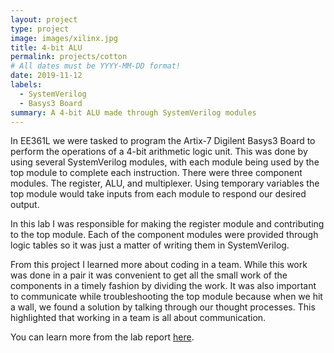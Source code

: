 ```yaml
---
layout: project
type: project
image: images/xilinx.jpg
title: 4-bit ALU
permalink: projects/cotton
# All dates must be YYYY-MM-DD format!
date: 2019-11-12
labels:
  - SystemVerilog
  - Basys3 Board
summary: A 4-bit ALU made through SystemVerilog modules
---
```


In EE361L we were tasked to program the Artix-7 Digilent Basys3 Board to perform the operations of a  4-bit arithmetic logic unit. This was done by using several SystemVerilog modules, with each module being used by the top module to complete each instruction. There were three component modules. The register, ALU, and multiplexer. Using temporary variables the top module would take inputs from each module to respond our desired output.

In this lab I was responsible for making the register module and contributing to the top module. Each of the component modules were provided through logic tables so it was just a matter of writing them in SystemVerilog. 

From this project I learned more about coding in a team. While this work was done in a pair it was convenient to get all the small work of the components in a timely fashion by dividing the work. It was also important to communicate while troubleshooting the top module because when we hit a wall, we found a solution by talking through our thought processes. This highlighted that working in a team is all about communication.

You can learn more from the lab report [here](https://docs.google.com/document/d/1DoBPEMk6vMrXUxi9jBiHtmAzu6Q2vhe9h8ekl286RD0/edit?usp=sharing).


